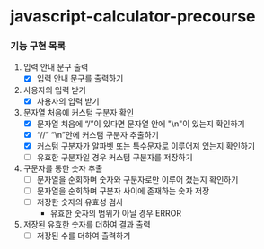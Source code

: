 # javascript-calculator-precourse

### 기능 구현 목록

1. 입력 안내 문구 출력
   - [x] 입력 안내 문구를 출력하기
2. 사용자의 입력 받기
   - [x] 사용자의 입력 받기
3. 문자열 처음에 커스텀 구분자 확인
   - [x] 문자열 처음에 “/”이 있다면 문자열 안에 "\n"이 있는지 확인하기
   - [x] “//” “\n”안에 커스텀 구분자 추출하기
   - [x] 커스텀 구분자가 알파벳 또는 특수문자로 이루어져 있는지 확인하기
   - [ ] 유효한 구분자일 경우 커스텀 구분자를 저장하기
4. 구문자를 통한 숫자 추출
   - [ ] 문자열을 순회하며 숫자와 구분자로만 이루어 졌는지 확인하기
   - [ ] 문자열을 순회하며 구분자 사이에 존재하는 숫자 저장
   - [ ] 저장한 숫자의 유효성 검사
     - 유효한 숫자의 범위가 아닐 경우 ERROR
5. 저장된 유효한 숫자를 더하여 결과 출력
   - [ ] 저장된 수를 더하여 출력하기
